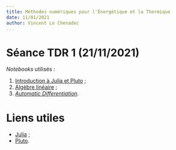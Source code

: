 ```yaml
---
title: Méthodes numériques pour l'Énergétique et la Thermique
date: 11/01/2021
author: Vincent Le Chenadec
...
```


# Séance TDR 1 (21/11/2021)

*Notebooks* utilisés :

1. [Introduction à Julia et Pluto](notebook/intro.html) ;
1. [Algèbre linéaire](notebook/linalg.html) ;
1. [*Automatic Differentiation*](notebook/ad.html).

# Liens utiles

* [Julia](https://julialang.org/) ;
* [Pluto](https://github.com/fonsp/Pluto.jl).

